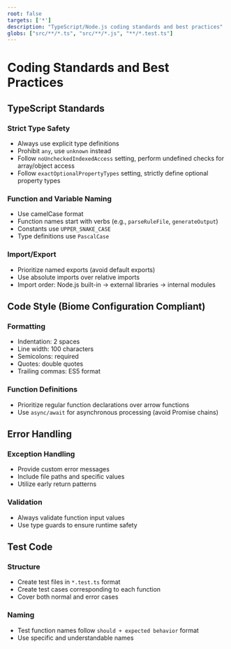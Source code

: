 ```yaml
---
root: false
targets: ['*']
description: "TypeScript/Node.js coding standards and best practices"
globs: ["src/**/*.ts", "src/**/*.js", "**/*.test.ts"]
---
```


# Coding Standards and Best Practices

## TypeScript Standards

### Strict Type Safety
- Always use explicit type definitions
- Prohibit `any`, use `unknown` instead
- Follow `noUncheckedIndexedAccess` setting, perform undefined checks for array/object access
- Follow `exactOptionalPropertyTypes` setting, strictly define optional property types

### Function and Variable Naming
- Use camelCase format
- Function names start with verbs (e.g., `parseRuleFile`, `generateOutput`)
- Constants use `UPPER_SNAKE_CASE`
- Type definitions use `PascalCase`

### Import/Export
- Prioritize named exports (avoid default exports)
- Use absolute imports over relative imports
- Import order: Node.js built-in → external libraries → internal modules

## Code Style (Biome Configuration Compliant)

### Formatting
- Indentation: 2 spaces
- Line width: 100 characters
- Semicolons: required
- Quotes: double quotes
- Trailing commas: ES5 format

### Function Definitions
- Prioritize regular function declarations over arrow functions
- Use `async/await` for asynchronous processing (avoid Promise chains)

## Error Handling

### Exception Handling
- Provide custom error messages
- Include file paths and specific values
- Utilize early return patterns

### Validation
- Always validate function input values
- Use type guards to ensure runtime safety

## Test Code

### Structure
- Create test files in `*.test.ts` format
- Create test cases corresponding to each function
- Cover both normal and error cases

### Naming
- Test function names follow `should + expected behavior` format
- Use specific and understandable names